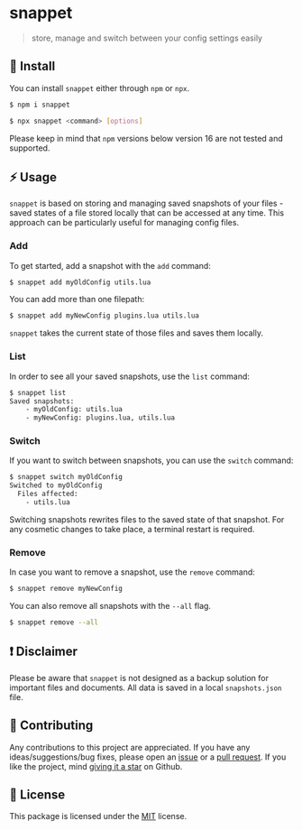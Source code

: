 # snappet
> store, manage and switch between your config settings easily

## 🔨 Install
You can install `snappet` either through `npm` or `npx`.

```bash
$ npm i snappet
```

```bash
$ npx snappet <command> [options]
```

Please keep in mind that `npm` versions below version 16 are not tested and supported.

## ⚡ Usage

`snappet` is based on storing and managing saved snapshots of your files - saved states of a file stored locally that can be accessed at any time. This approach can be particularly useful for managing config files.

### Add
To get started, add a snapshot with the `add` command:
```bash
$ snappet add myOldConfig utils.lua
```
You can add more than one filepath:
```bash
$ snappet add myNewConfig plugins.lua utils.lua
```
`snappet` takes the current state of those files and saves them locally.
### List
In order to see all your saved snapshots, use the `list` command:
```bash
$ snappet list
Saved snapshots:
    - myOldConfig: utils.lua
    - myNewConfig: plugins.lua, utils.lua
```
### Switch
If you want to switch between snapshots, you can use the `switch` command:
```bash
$ snappet switch myOldConfig
Switched to myOldConfig
  Files affected:
    - utils.lua
```
Switching snapshots rewrites files to the saved state of that snapshot.
For any cosmetic changes to take place, a terminal restart is required.

### Remove
In case you want to remove a snapshot, use the `remove` command:
```bash
$ snappet remove myNewConfig
```
You can also remove all snapshots with the `--all` flag.

```bash
$ snappet remove --all
```

## ❗ Disclaimer

Please be aware that `snappet` is not designed as a backup solution for important files and documents. All data is saved in a local `snapshots.json` file.

## 🚧 Contributing

Any contributions to this project are appreciated. If you have any ideas/suggestions/bug fixes, please open an [issue](https://github.com/ad4mx/snappet/issues) or a [pull request](https://github.com/ad4mx/snappet/pulls). If you like the project, mind [giving it a star](https://github.com/ad4mx/snappet) on Github.

## 📑 License

This package is licensed under the [MIT](./LICENSE) license.

